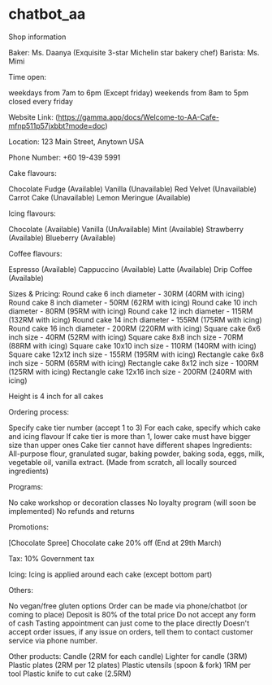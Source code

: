 # chatbot_aa

Shop information 

Baker: Ms. Daanya (Exquisite 3-star Michelin star bakery chef) 
Barista: Ms. Mimi

Time open: 

weekdays from 7am to 6pm (Except friday) 
weekends from 8am to 5pm
closed every friday 

Website Link: (https://gamma.app/docs/Welcome-to-AA-Cafe-mfnp511p57jxbbt?mode=doc)

Location: 123 Main Street, Anytown USA

Phone Number: +60 19-439 5991 

Cake flavours: 

Chocolate Fudge (Available) 
Vanilla (Unavailable) 
Red Velvet (Unavailable) 
Carrot Cake (Unavailable) 
Lemon Meringue (Available)

Icing flavours:

Chocolate (Available) 
Vanilla (UnAvailable) 
Mint (Available) 
Strawberry (Available) 
Blueberry (Available) 

Coffee flavours:

Espresso (Available)
Cappuccino (Available)
Latte (Available)
Drip Coffee (Available)

Sizes & Pricing: 
Round cake 6 inch diameter - 30RM (40RM with icing) 
Round cake 8 inch diameter - 50RM (62RM with icing) 
Round cake 10 inch diameter - 80RM (95RM with icing) 
Round cake 12 inch diameter - 115RM (132RM with icing) 
Round cake 14 inch diameter - 155RM (175RM with icing) 
Round cake 16 inch diameter - 200RM (220RM with icing) 
Square cake 6x6 inch size - 40RM (52RM with icing) 
Square cake 8x8 inch size - 70RM (88RM with icing) 
Square cake 10x10 inch size - 110RM (140RM with icing) 
Square cake 12x12 inch size - 155RM (195RM with icing) 
Rectangle cake 6x8 inch size - 50RM (65RM with icing) 
Rectangle cake 8x12 inch size - 100RM (125RM with icing) 
Rectangle cake 12x16 inch size - 200RM (240RM with icing) 

Height is 4 inch for all cakes 

Ordering process: 

Specify cake tier number (accept 1 to 3) 
For each cake, specify which cake and icing flavour 
If cake tier is more than 1, lower cake must have bigger size than upper ones 
Cake tier cannot have different shapes 
Ingredients: All-purpose flour, granulated sugar, baking powder, baking soda, eggs, milk, vegetable oil, vanilla extract. (Made from scratch, all locally sourced ingredients) 

Programs: 

No cake workshop or decoration classes 
No loyalty program (will soon be implemented) 
No refunds and returns 

Promotions: 

[Chocolate Spree] Chocolate cake 20% off (End at 29th March) 

Tax: 
10% Government tax 

Icing:
Icing is applied around each cake (except bottom part) 

Others: 

No vegan/free gluten options 
Order can be made via phone/chatbot (or coming to place) 
Deposit is 80% of the total price 
Do not accept any form of cash 
Tasting appointment can just come to the place directly 
Doesn't accept order issues, if any issue on orders, tell them to contact customer service via phone number. 

Other products: 
Candle (2RM for each candle) 
Lighter for candle (3RM) 
Plastic plates (2RM per 12 plates) 
Plastic utensils (spoon & fork) 1RM per tool 
Plastic knife to cut cake (2.5RM)
